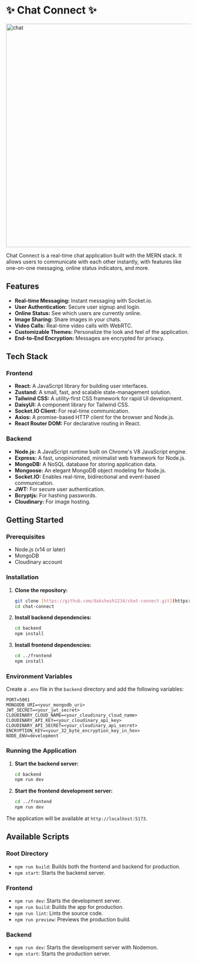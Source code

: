 # ✨ Chat Connect ✨

<img width="1536" height="608" alt="chat" src="https://github.com/user-attachments/assets/76ef71b0-66b8-47b9-8446-d38d9ac64bd4" />

Chat Connect is a real-time chat application built with the MERN stack. It allows users to communicate with each other instantly, with features like one-on-one messaging, online status indicators, and more.

## Features

* **Real-time Messaging:** Instant messaging with Socket.io.
* **User Authentication:** Secure user signup and login.
* **Online Status:** See which users are currently online.
* **Image Sharing:** Share images in your chats.
* **Video Calls:** Real-time video calls with WebRTC.
* **Customizable Themes:** Personalize the look and feel of the application.
* **End-to-End Encryption:** Messages are encrypted for privacy.

## Tech Stack

### Frontend

* **React:** A JavaScript library for building user interfaces.
* **Zustand:** A small, fast, and scalable state-management solution.
* **Tailwind CSS:** A utility-first CSS framework for rapid UI development.
* **DaisyUI:** A component library for Tailwind CSS.
* **Socket.IO Client:** For real-time communication.
* **Axios:** A promise-based HTTP client for the browser and Node.js.
* **React Router DOM:** For declarative routing in React.

### Backend

* **Node.js:** A JavaScript runtime built on Chrome's V8 JavaScript engine.
* **Express:** A fast, unopinionated, minimalist web framework for Node.js.
* **MongoDB:** A NoSQL database for storing application data.
* **Mongoose:** An elegant MongoDB object modeling for Node.js.
* **Socket.IO:** Enables real-time, bidirectional and event-based communication.
* **JWT:** For secure user authentication.
* **Bcryptjs:** For hashing passwords.
* **Cloudinary:** For image hosting.

## Getting Started

### Prerequisites

* Node.js (v14 or later)
* MongoDB
* Cloudinary account

### Installation

1.  **Clone the repository:**
    ```bash
    git clone [https://github.com/dakshesh1234/chat-connect.git](https://github.com/dakshesh1234/chat-connect.git)
    cd chat-connect
    ```

2.  **Install backend dependencies:**
    ```bash
    cd backend
    npm install
    ```

3.  **Install frontend dependencies:**
    ```bash
    cd ../frontend
    npm install
    ```

### Environment Variables
Create a `.env` file in the `backend` directory and add the following variables:
```env
PORT=5001
MONGODB_URI=<your_mongodb_uri>
JWT_SECRET=<your_jwt_secret>
CLOUDINARY_CLOUD_NAME=<your_cloudinary_cloud_name>
CLOUDINARY_API_KEY=<your_cloudinary_api_key>
CLOUDINARY_API_SECRET=<your_cloudinary_api_secret>
ENCRYPTION_KEY=<your_32_byte_encryption_key_in_hex>
NODE_ENV=development
```

### Running the Application

1.  **Start the backend server:**
    ```bash
    cd backend
    npm run dev
    ```

2.  **Start the frontend development server:**
    ```bash
    cd ../frontend
    npm run dev
    ```

The application will be available at `http://localhost:5173`.

## Available Scripts

### Root Directory

* `npm run build`: Builds both the frontend and backend for production.
* `npm start`: Starts the backend server.

### Frontend

* `npm run dev`: Starts the development server.
* `npm run build`: Builds the app for production.
* `npm run lint`: Lints the source code.
* `npm run preview`: Previews the production build.

### Backend

* `npm run dev`: Starts the development server with Nodemon.
* `npm start`: Starts the production server.
